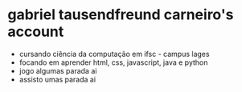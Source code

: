 # gabriel tausendfreund carneiro's account

- cursando ciência da computação em ifsc - campus lages
- focando em aprender html, css, javascript, java e python
- jogo algumas parada ai
- assisto umas parada ai 
